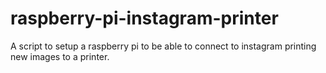 # raspberry-pi-instagram-printer
A script to setup a raspberry pi to be able to connect to instagram printing new images to a printer.

